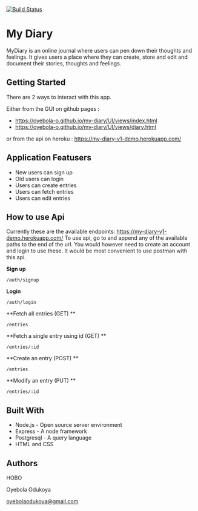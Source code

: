 [![Build Status](https://travis-ci.org/Oyebola-O/my-diary.svg?branch=develop)](https://travis-ci.org/Oyebola-O/my-diary)

# My Diary
MyDiary is an online journal where users can pen down their thoughts and feelings. It gives users a place where they can create, store and edit and document their stories, thoughts and feelings.

## Getting Started
There are 2 ways to interact with this app. 

Either from the GUI on github pages :
* https://oyebola-o.github.io/my-diary/UI/views/index.html
* https://oyebola-o.github.io/my-diary/UI/views/diary.html

or from the api on heroku : https://my-diary-v1-demo.herokuapp.com/


## Application Featusers
* New users can sign up
* Old users can login
* Users can create entries
* Users can fetch entries
* Users can edit entries


## How to use Api
Currently these are the available endpoints: https://my-diary-v1-demo.herokuapp.com/
To use api, go to
and append any of the available paths to the end of the url. You would however need to create an account and login to use these. It would be most convenient to use postman with this api.

**Sign up** 

`/auth/signup`

**Login** 

`/auth/login`

**Fetch all entries (GET) ** 

`/entries`


**Fetch a single entry using id (GET) ** 

```/entries/:id```


**Create an entry (POST) ** 

```/entries```


**Modify an entry (PUT) ** 

```/entries/:id```

## Built With
* Node.js - Open source server environment
* Express - A node framework
* Postgresql - A query language
* HTML and CSS


## Authors
HOBO 

Oyebola Odukoya 

oyebolaodukoya@gmail.com
